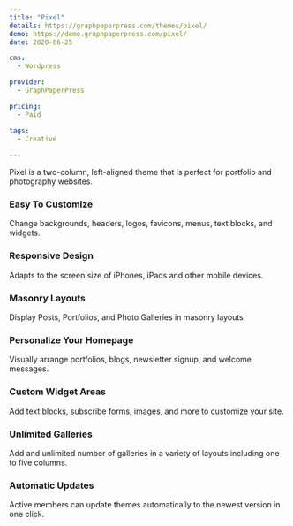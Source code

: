 ```yaml
---
title: "Pixel"
details: https://graphpaperpress.com/themes/pixel/
demo: https://demo.graphpaperpress.com/pixel/
date: 2020-06-25

cms: 
  - Wordpress

provider: 
  - GraphPaperPress

pricing:
  - Paid

tags:
  - Creative
  
---
```


Pixel is a two-column, left-aligned theme that is perfect for portfolio and photography websites.

### Easy To Customize

Change backgrounds, headers, logos, favicons, menus, text blocks, and widgets.

### Responsive Design

Adapts to the screen size of iPhones, iPads and other mobile devices.

### Masonry Layouts

Display Posts, Portfolios, and Photo Galleries in masonry layouts

### Personalize Your Homepage

Visually arrange portfolios, blogs, newsletter signup, and welcome messages.

### Custom Widget Areas

Add text blocks, subscribe forms, images, and more to customize your site.

### Unlimited Galleries

Add and unlimited number of galleries in a variety of layouts including one to five columns.

### Automatic Updates

Active members can update themes automatically to the newest version in one click.

